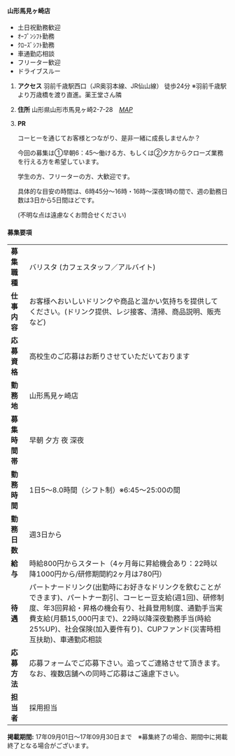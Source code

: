 #### 山形馬見ヶ崎店

* 土日祝勤務歓迎
* ｵｰﾌﾟﾝｼﾌﾄ勤務
* ｸﾛｰｽﾞｼﾌﾄ勤務
* 車通勤応相談
* フリーター歓迎
* ドライブスルー



1. **アクセス**
羽前千歳駅西口（JR奥羽本線、JR仙山線） 徒歩24分
※羽前千歳駅より万歳橋を渡り直進。薬王堂さん隣


2. **住所**
山形県山形市馬見ヶ崎2-7-28　*[MAP](http://www.google.com)*


3. **PR**

   コーヒーを通じてお客様とつながり、是非一緒に成長しませんか？

   今回の募集は①早朝6：45～働ける方、もしくは②夕方からクローズ業務を行える方を希望しています。

   学生の方、フリーターの方、大歓迎です。

   具体的な目安の時間は、6時45分～16時・16時～深夜1時の間で、週の勤務日数は3日から5日間ほどです。

   (不明な点は遠慮なくお問合せください)


#### 募集要項

|  |  |
| --- | --- |
| **募集職種** | バリスタ (カフェスタッフ／アルバイト) |
| **仕事内容**	| お客様へおいしいドリンクや商品と温かい気持ちを提供してください。(ドリンク提供、レジ接客、清掃、商品説明、販売など) |
| **応募資格**	| 高校生のご応募はお断りさせていただいております |
| **勤務地**	| 山形馬見ヶ崎店 |
| **募集時間帯** | 早朝 夕方 夜 深夜 |
| **勤務時間** | 1日5～8.0時間（シフト制）※6:45～25:00の間 |
| **勤務日数** | 週3日から |
| **給与** | 時給800円からスタート（4ヶ月毎に昇給機会あり：22時以降1000円から/研修期間約2ヶ月は780円） |
| **待遇** | パートナードリンク(出勤時にお好きなドリンクを飲むことができます)、パートナー割引、コーヒー豆支給(週1回)、研修制度、年3回昇給・昇格の機会有り、社員登用制度、通勤手当実費支給(月額15,000円まで)、22時以降深夜勤務手当(時給25%UP)、社会保険(加入要件有り)、CUPファンド(災害時相互扶助)、車通勤応相談 |
| **応募方法**	| 応募フォームでご応募下さい。追ってご連絡させて頂きます。 なお、複数店舗への同時ご応募はご遠慮下さい。 |
| **担当者**	| 採用担当 |

**掲載期間:** 17年09月01日～17年09月30日まで　※募集終了の場合、期間中に掲載終了となる場合がございます。
